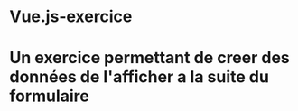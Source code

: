 # Vue.js-exercice
# Un exercice permettant de creer des données de l'afficher a la suite du formulaire
